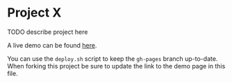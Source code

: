 # Project X

TODO describe project here

A live demo can be found [here](http://NYU-CS6313-Projects.github.io/sp2015-group11/).

You can use the `deploy.sh` script to keep the `gh-pages` branch up-to-date.
When forking this project be sure to update the link to the demo page in this file.
